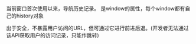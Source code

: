 当前窗口首次使用以来，导航历史记录。
是window的属性，每个window都有自己的history对象

出于安全，不暴露用户访问的URL，但可通过它进行前进后退。(开发者无法通过该API获取用户的访问记录，只能作跳转)